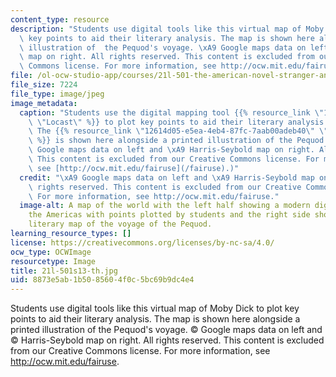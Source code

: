 ```yaml
---
content_type: resource
description: "Students use digital tools like this virtual map of Moby Dick to plot\
  \ key points to aid their literary analysis. The map is shown here alongside a printed\
  \ illustration of  the Pequod's voyage. \xA9 Google maps data on left and \xA9 Harris-Seybold\
  \ map on right. All rights reserved. This content is excluded from our Creative\
  \ Commons license. For more information, see http://ocw.mit.edu/fairuse."
file: /ol-ocw-studio-app/courses/21l-501-the-american-novel-stranger-and-stranger-spring-2013/8873e5ab1b5085604f0c5bc69b9dc4e4_21l-501s13-th.jpg
file_size: 7224
file_type: image/jpeg
image_metadata:
  caption: "Students use the digital mapping tool {{% resource_link \"167ee442-2ea2-4d80-ac83-5f9b838b49a9\"\
    \ \"Locast\" %}} to plot key points to aid their literary analysis of _Moby-Dick_.\
    \ The {{% resource_link \"12614d05-e5ea-4eb4-87fc-7aab00adeb40\" \"virtual map\"\
    \ %}} is shown here alongside a printed illustration of the Pequod's voyage. (\xA9\
    \ Google maps data on left and \xA9 Harris-Seybold map on right. All rights reserved.\
    \ This content is excluded from our Creative Commons license. For more information,\
    \ see [http://ocw.mit.edu/fairuse](/fairuse).)"
  credit: "\xA9 Google maps data on left and \xA9 Harris-Seybold map on right. All\
    \ rights reserved. This content is excluded from our Creative Commons license.\
    \ For more information, see http://ocw.mit.edu/fairuse."
  image-alt: A map of the world with the left half showing a modern digital map of
    the Americas with points plotted by students and the right side showing an old
    literary map of the voyage of the Pequod.
learning_resource_types: []
license: https://creativecommons.org/licenses/by-nc-sa/4.0/
ocw_type: OCWImage
resourcetype: Image
title: 21l-501s13-th.jpg
uid: 8873e5ab-1b50-8560-4f0c-5bc69b9dc4e4
---
```

Students use digital tools like this virtual map of Moby Dick to plot key points to aid their literary analysis. The map is shown here alongside a printed illustration of  the Pequod's voyage. © Google maps data on left and © Harris-Seybold map on right. All rights reserved. This content is excluded from our Creative Commons license. For more information, see http://ocw.mit.edu/fairuse.
